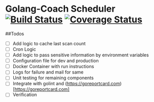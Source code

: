 # Golang-Coach Scheduler [![Build Status](https://travis-ci.org/Golang-Coach/Scheduler.svg?branch=master)](https://travis-ci.org/Golang-Coach/Scheduler) [![Coverage Status](https://coveralls.io/repos/github/Golang-Coach/Scheduler/badge.svg?branch=master)](https://coveralls.io/github/Golang-Coach/Scheduler?branch=master)

##Todos
- [ ] Add logic to cache last scan count 
- [ ] Cron Logic
- [ ] Add logic to pass sensitive information by environment variables
- [ ] Configuration file for dev and production
- [ ] Docker Container with run instructions
- [ ] Logs for failure and mail for same
- [ ] Unit testing for remaining components
- [ ] Integrate with golint and (https://goreportcard.com)[https://goreportcard.com]
- [ ] Verification